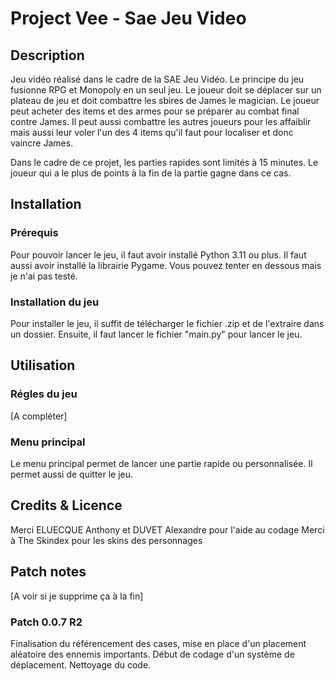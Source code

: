 # Project Vee - Sae Jeu Video

## Description

Jeu vidéo réalisé dans le cadre de la SAE Jeu Vidéo. Le principe du jeu fusionne RPG et Monopoly en un seul jeu. Le joueur doit se déplacer sur un plateau de jeu et doit combattre les sbires de James le magician. Le joueur peut acheter des items et des armes pour se préparer au combat final contre James. Il peut aussi combattre les autres joueurs pour les affaiblir mais aussi leur voler l'un des 4 items qu'il faut pour localiser et donc vaincre James.

Dans le cadre de ce projet, les parties rapides sont limités à 15 minutes. Le joueur qui a le plus de points à la fin de la partie gagne dans ce cas.

## Installation

### Prérequis

Pour pouvoir lancer le jeu, il faut avoir installé Python 3.11 ou plus. Il faut aussi avoir installé la librairie Pygame.
Vous pouvez tenter en dessous mais je n'ai pas testé.

### Installation du jeu

Pour installer le jeu, il suffit de télécharger le fichier .zip et de l'extraire dans un dossier. Ensuite, il faut lancer le fichier "main.py" pour lancer le jeu.

## Utilisation

### Régles du jeu

[A compléter]
### Menu principal

Le menu principal permet de lancer une partie rapide ou personnalisée. Il permet aussi de quitter le jeu.

## Credits & Licence

Merci ELUECQUE Anthony et DUVET Alexandre pour l'aide au codage
Merci à The Skindex pour les skins des personnages

## Patch notes

[A voir si je supprime ça à la fin]
### Patch 0.0.7 R2

Finalisation du référencement des cases, mise en place d'un placement aléatoire des ennemis importants.
Début de codage d'un système de déplacement.
Nettoyage du code.
